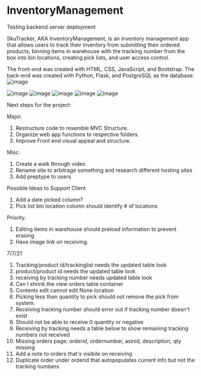 
# InventoryManagement
Testing backend server deployment


SkuTracker, AKA InventoryManagement, is an inventory management app that allows users to track their inventory from submitting their ordered products, binning items in warehouse with the tracking number from the box into bin locations, creating pick lists, and user access control.

The front-end was created with HTML, CSS, JavaScript, and Bootstrap. The back-end was created with Python, Flask, and PostgreSQL as the database. 
![image](https://user-images.githubusercontent.com/66417986/124735784-5da5f880-dee4-11eb-9b56-137c569114e9.png)

![image](https://user-images.githubusercontent.com/66417986/124736116-b4abcd80-dee4-11eb-83d2-fcbbda560407.png)
![image](https://user-images.githubusercontent.com/66417986/124736204-c55c4380-dee4-11eb-8bc6-feafc2449ac1.png)
![image](https://user-images.githubusercontent.com/66417986/124736275-d73de680-dee4-11eb-95b9-a6e8957599a2.png)
![image](https://user-images.githubusercontent.com/66417986/124736364-ed4ba700-dee4-11eb-8e47-a4f96d11ffd5.png)
![image](https://user-images.githubusercontent.com/66417986/124736603-2e43bb80-dee5-11eb-828d-ce8b1d0c9b90.png)






Next steps for the project:

Major.
1. Restructure code to resemble MVC Structure. 
2. Organize web app functions to respective folders.
3. Improve Front end visual appeal and structure.

Misc.
1. Create a walk through video
2. Rename site to arbitrage something and research different hosting sites
3. Add preptype to users


Possible Ideas to Support Client
1. Add a date picked column?
2. Pick list bin location column should identify # of locations


Priority.
1. Editing items in warehouse should preload information to prevent erasing 
2. Have image link on receiving.


7/7/21
1. Tracking/product id/trackinglist needs the updated table look
2. product/product id needs the updated table look
3. receiving by tracking number needs updated table look
2. Can I shrink the view orders table container
4. Contents edit cannot edit None location
5. Picking less than quantity to pick should not remove the pick from system. 
6. Receiving tracking number should error out if tracking number doesn't exist
7. Should not be able to receive 0 quantity or negative
8. Receiving by tracking needs a table below to show remaining tracking numbers not received
9. Missing orders page: orderid, ordernumber, asinid, description, qty missing
10. Add a note to orders that's visibile on receiving
11. Duplicate order under orderid that autopopulates current info but not the tracking numbers
